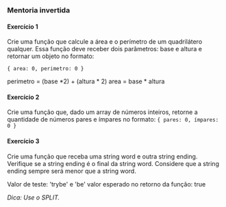 ### Mentoria invertida

#### Exercício 1

Crie uma função que calcule a área e o perímetro de um quadrilátero qualquer.
Essa função deve receber dois parâmetros: base e altura e retornar um objeto no formato:

`{ area: 0, perimetro: 0 } `

perimetro = (base *2) + (altura * 2)
area = base * altura

#### Exercício 2

Crie uma função que, dado um array de números inteiros, retorne a quantidade de números pares e ímpares no formato:
`{
 pares: 0,
 ímpares: 0
} `


#### Exercício 3

Crie uma função que receba uma string word e outra string ending. Verifique se a string ending é o final da string word. Considere que a string ending sempre será menor que a string word.

Valor de teste: 'trybe' e 'be'
valor esperado no retorno da função: true

_Dica: Use o SPLIT._

